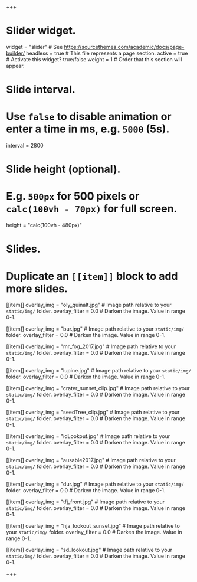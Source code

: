 +++
# Slider widget.
widget = "slider"  # See https://sourcethemes.com/academic/docs/page-builder/
headless = true  # This file represents a page section.
active = true  # Activate this widget? true/false
weight = 1  # Order that this section will appear.

# Slide interval.
# Use `false` to disable animation or enter a time in ms, e.g. `5000` (5s).
interval = 2800

# Slide height (optional).
# E.g. `500px` for 500 pixels or `calc(100vh - 70px)` for full screen.
height = "calc(100vh - 480px)"

  

# Slides.
# Duplicate an `[[item]]` block to add more slides.
[[item]]
  overlay_img = "oly_quinalt.jpg"  # Image path relative to your `static/img/` folder.
  overlay_filter = 0.0  # Darken the image. Value in range 0-1.

[[item]]
  overlay_img = "bur.jpg"  # Image path relative to your `static/img/` folder.
  overlay_filter = 0.0  # Darken the image. Value in range 0-1.

[[item]]
  overlay_img = "mr_fog_2017.jpg"  # Image path relative to your `static/img/` folder.
  overlay_filter = 0.0  # Darken the image. Value in range 0-1.

[[item]]
  overlay_img = "lupine.jpg"  # Image path relative to your `static/img/` folder.
  overlay_filter = 0.0  # Darken the image. Value in range 0-1.

[[item]]
  overlay_img = "crater_sunset_clip.jpg"  # Image path relative to your `static/img/` folder.
  overlay_filter = 0.0  # Darken the image. Value in range 0-1.

[[item]]
  overlay_img = "seedTree_clip.jpg"  # Image path relative to your `static/img/` folder.
  overlay_filter = 0.0  # Darken the image. Value in range 0-1.

[[item]]
  overlay_img = "idLookout.jpg"  # Image path relative to your `static/img/` folder.
  overlay_filter = 0.0  # Darken the image. Value in range 0-1.
  
[[item]]
  overlay_img = "ausable2017.jpg"  # Image path relative to your `static/img/` folder.
  overlay_filter = 0.0  # Darken the image. Value in range 0-1.

[[item]]
  overlay_img = "dur.jpg"  # Image path relative to your `static/img/` folder.
  overlay_filter = 0.0  # Darken the image. Value in range 0-1.
  
[[item]]
  overlay_img = "tfj_front.jpg"  # Image path relative to your `static/img/` folder.
  overlay_filter = 0.0  # Darken the image. Value in range 0-1.

[[item]]
  overlay_img = "hja_lookout_sunset.jpg"  # Image path relative to your `static/img/` folder.
  overlay_filter = 0.0  # Darken the image. Value in range 0-1.
  
[[item]]
  overlay_img = "sd_lookout.jpg"  # Image path relative to your `static/img/` folder.
  overlay_filter = 0.0  # Darken the image. Value in range 0-1.
  

+++
